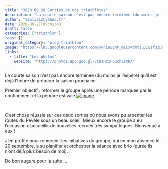 ```yaml
---
title: "2020.09.20 Sorties de nos triathlètes"
description: "La courte saison n’est pas encore terminée (du moins je l’espère) qu’il est déjà l’heure de préparer la saison prochaine."
author: "aiolia12@yahoo.fr"
date: 2020-09-21T09:01:43
draft: false
categories: ["triathlon"]
tags: []
original_category: "blog-triathlon"
image: "https://lh3.googleusercontent.com/ykhiWSyhP_mICx4dnYiuJIqsfJZDuYbkdbkdUTKgOpHlN7eU0JngVhMAAZHpIR8aqgSVl634riSVMjN5N6nwXM32_mDmpD6HdS4b1SORVcvidsdn7KwYjpABqQjI4UYIDV-WUYlenIGgRFFc6naaBwI8kbo8o1feusFGNfXMRdeFKtjSZiBMWMYttyZO52yLYR8APLSZ92i7d9NE16Fw8erxuz7N8uykjKxm0hnfLjKJQctv7xe-kOxjKCxXuECpREcpvfzgu-xveEvQ9lBV99lkvK4WW1TfWlMpiBRroWEvorxdq3TGAWEmUWnuKma4NzXTJtNHOhPTERI5DmjMFWNWMXz7kty8LxIwnhgOZ_fw_Cj4Kr8pkZScQxLrWy_1fKKMs5sQ30hdTVnI3vGAj3l5rnfYVwly_LFzYXjP5aRH7BFq56JWwWOGov-hxz_pK879xeC2wXyEwzhCYWRCci3x4Lc5aBWgURS7dKGijUYbnO8bvIqRY92QS5hi08mLvhBXtV3npuFxGoyU0pKMQO9rrSt7mvjuWlUkV9ySZo1jjPYNs3DFYKN8EtxAeVVGaMUB9pKxHUwPy3O1DIFRQ_I-RzAe0if5R7Qh8ZeGeXn2zrefDm31KBuWIFyXZJyRJOVp7J5gcE2BLEhUMWEvlri5HthrHFvAFmrhmcVYCjAwkwSdWoAOEoftGglhbA=w1126-h844-no?authuser=0"
links:
  - title: "Les photos"
    website: "https://photos.app.goo.gl/7CNsRr1FCuchZsXHA"
---
```


La courte saison n’est pas encore terminée (du moins je l’espère) qu’il est déjà l’heure de préparer la saison prochaine.

<!--more-->

Premier objectif&nbsp;: reformer le groupe après une période marquée par le confinement et la période estivale.[![Image](https://lh3.googleusercontent.com/nNN5rHLpL_LzlpGQoBnWIWMdnV4IpD17Sbyg8jSoOYDP8Q-GoBdGJ4Bq4EjusleYsJGItQUsife2v4Tuq0o0e2CXJe0uyEEkbmMDDag5t_d-ZxwYV6GfY1_IsTkDkvWtUeHcBho3AjjySTu7PfzRHHNW3TIIl5CPRpYlBUuMQft0Rnhvt3xo4JgqM4-rmsMZBQdex3MN1mrji_DXGePQ79xHTW9xo2K3SnXzgB8DMZ6a9gi1F5gtHS15TlFCXjEDkNn_gZNG0nNDi70zBeIcMWqYP5qQ5BcaK6kqDmijB84-1greT2xnegiSPqAc0dAKZfLvv6D6ZbJp7dAOKFPt65R6vznTvVqRCI56ilLOJsuCRp4f-Jcy-ioZvTvX-0hsH6EPnNcVLuJiBPtl2eztZ6XR7ibr1hLas8ORtuhqxP2P8rm4BOQjVesaRA7dim8DRlaojTnk5sgOxFzPirs6-2DOSC2h3bxi3RIpvUdrhN8YmOSoEAcWLoBybOGUObqqA5Yb2nT8ZI4x_KpIfWikzgt1w1H1GK_ZbqaltOKB95ddsJEAPWC90J65l9zg1NmbLTDMkweYleXKocrWRFBs06ARa_EONAIY3UaWSw5qgi_tGppepSq-buFQfuZCyhpFX9syVdQz97MH4ycuGgKW9RCvDPgJi3s_n8nuY6TiHKy06hj2ObBTBvLdCymyZg=w1365-h648-no?authuser=0)](https://lh3.googleusercontent.com/nNN5rHLpL_LzlpGQoBnWIWMdnV4IpD17Sbyg8jSoOYDP8Q-GoBdGJ4Bq4EjusleYsJGItQUsife2v4Tuq0o0e2CXJe0uyEEkbmMDDag5t_d-ZxwYV6GfY1_IsTkDkvWtUeHcBho3AjjySTu7PfzRHHNW3TIIl5CPRpYlBUuMQft0Rnhvt3xo4JgqM4-rmsMZBQdex3MN1mrji_DXGePQ79xHTW9xo2K3SnXzgB8DMZ6a9gi1F5gtHS15TlFCXjEDkNn_gZNG0nNDi70zBeIcMWqYP5qQ5BcaK6kqDmijB84-1greT2xnegiSPqAc0dAKZfLvv6D6ZbJp7dAOKFPt65R6vznTvVqRCI56ilLOJsuCRp4f-Jcy-ioZvTvX-0hsH6EPnNcVLuJiBPtl2eztZ6XR7ibr1hLas8ORtuhqxP2P8rm4BOQjVesaRA7dim8DRlaojTnk5sgOxFzPirs6-2DOSC2h3bxi3RIpvUdrhN8YmOSoEAcWLoBybOGUObqqA5Yb2nT8ZI4x_KpIfWikzgt1w1H1GK_ZbqaltOKB95ddsJEAPWC90J65l9zg1NmbLTDMkweYleXKocrWRFBs06ARa_EONAIY3UaWSw5qgi_tGppepSq-buFQfuZCyhpFX9syVdQz97MH4ycuGgKW9RCvDPgJi3s_n8nuY6TiHKy06hj2ObBTBvLdCymyZg=w1365-h648-no?authuser=0)

&nbsp;

C’est chose réussie sur ces deux sorties où nous avons pu arpenter les routes du Pévèle sous un beau soleil. Mieux encore le groupe a eu l’occasion d’accueillir de nouvelles recrues très sympathiques. Bienvenue à eux&nbsp;!

J’en profite pour remercier les initiatives du groupe, qui en mon absence le 20 septembre, a su planifier et orchestrer la séance avec brio (purée ils n’ont déjà plus besoin de moi).

De bon augure pour la suite&nbsp;…